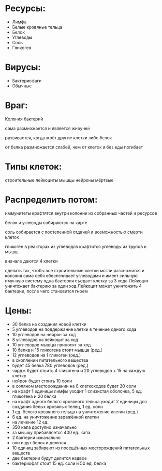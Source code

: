 # Ресурсы:
* Лимфа
* Белые кровяные тельца
* Белок
* Углеводы
* Соль
* Гликоген

# Вирусы:
* Бактериофаги
* Обычные

# Враг:
Колония бактерий

сама размножается и является живучей

развивается, когда жрёт другие клетки
либо белок

от белка размножается слабей, чем от клеток
и без еды погибает

# Типы клеток:
строительные
лейкоциты
мышцы
нейроны
мёртвые

# Распределить потом:
иммунитеты крафтятся внутри колонии из собранных частей и ресурсов

белок и углеводы собираются на карте

соль собирается с постепенной отдачей и возможностью смерти клеток

гликоген в реакторах из углеводов крафтится
углеводы из трупов и мышц

вначале даются 4 клетки

сделать так, чтобы все строительные клетки могли разсножится
и
колония сама себя обеспечивает
углеводами
и имеет сильную имунную систему
одна бактерия съедает клетку за 3 хода
Лейкоцит уничтожает бактерию за один ход
Лейкоцит может уничтожить 4 бактерии, после чего становится гноем


# Цены:
* 30 белка на создания новой клетки
* 5 углеводов на поддержание клетки в течение одного хода
* 10 углеводов на нейрон за ход
* 8 углеводов на лейкоцит за ход
* 10 углеводов мышцы приносят за ход
* 10 белка и 15 гликогена стоит мышца (ред.)
* 12 углеводов на 1 гликоген (ред.)
* в скоплении питательного вещества
* будет 45 белка 780 углеводов (ред.)
* чардж будет стоить 4 гликогена и 20 углеводов + 15 на каждую клетку
* нейрон будет стоить 10 соли
* в соляном месторождении на 6 клеткоходов будет 20 соли
* на крафт 1 единицы лимфы уходит 1 слизистая оболочка, 5 ед. гликогена и 20 белка
* на крафт одного белого кровяного тельца уходит 2 единицы для создания белых кровяных телец, 1 ед. соли
* 1 ед. белого кровяного тельца на уничтожение клетки (ред.)
* 6 ед. на уничтожение заражённой клетки
* на лечение 12 ед.
* 350 капа доступно изначально
* за мышцу прибавляется 400 ед. капа
* 2 бактерии изначально
* они ищут белок и делятся
* 10 единиц забирают из посещённых месторождений питательных веществ
* две бактерии будут делится надвое
* бактериофаг стоит 15 ед. соли и 50 ед. белка
